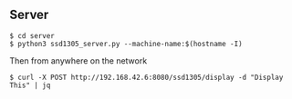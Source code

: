 ## Server
```
$ cd server
$ python3 ssd1305_server.py --machine-name:$(hostname -I)
```    
Then from anywhere on the network
```
$ curl -X POST http://192.168.42.6:8080/ssd1305/display -d "Display This" | jq
```
